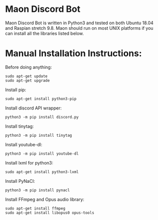 # Maon Discord Bot
Maon Discord Bot is written in Python3 and tested on both Ubuntu 18.04 and Raspian stretch 9.8.
Maon should run on most UNIX platforms if you can install all the libraries listed below.

# Manual Installation Instructions:
Before doing anything:

	sudo apt-get update
	sudo apt-get upgrade

Install pip:

	sudo apt-get install python3-pip

Install discord API wrapper:

	python3 -m pip install discord.py

Install tinytag:

	python3 -m pip install tinytag

Install youtube-dl:

	python3 -m pip install youtube-dl

Install lxml for python3:

	sudo apt-get install python3-lxml

Install PyNaCl:

	python3 -m pip install pynacl

Install FFmpeg and Opus audio library:

	sudo apt-get install ffmpeg
	sudo apt-get install libopus0 opus-tools
